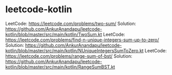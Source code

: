 # leetcode-kotlin
LeetCode: https://leetcode.com/problems/two-sum/ Solution: https://github.com/AnkurAnandapu/leetcode-kotlin/blob/master/src/main/kotlin/TwoSum.kt
LeetCode: https://leetcode.com/problems/find-n-unique-integers-sum-up-to-zero/ Solution: https://github.com/AnkurAnandapu/leetcode-kotlin/blob/master/src/main/kotlin/NUniqueIntegersSumToZero.kt
LeetCode: https://leetcode.com/problems/range-sum-of-bst/ Solution: https://github.com/AnkurAnandapu/leetcode-kotlin/blob/master/src/main/kotlin/RangeSumBST.kt
